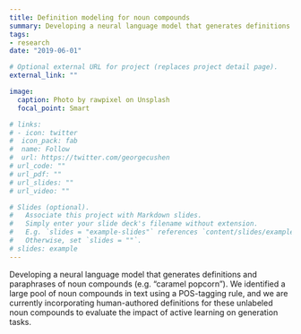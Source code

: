 ```yaml
---
title: Definition modeling for noun compounds
summary: Developing a neural language model that generates definitions and paraphrases of noun compounds (e.g. “caramel popcorn”)
tags:
- research
date: "2019-06-01"

# Optional external URL for project (replaces project detail page).
external_link: ""

image:
  caption: Photo by rawpixel on Unsplash
  focal_point: Smart

# links:
# - icon: twitter
#  icon_pack: fab
#  name: Follow
#  url: https://twitter.com/georgecushen
# url_code: ""
# url_pdf: ""
# url_slides: ""
# url_video: ""

# Slides (optional).
#   Associate this project with Markdown slides.
#   Simply enter your slide deck's filename without extension.
#   E.g. `slides = "example-slides"` references `content/slides/example-slides.md`.
#   Otherwise, set `slides = ""`.
# slides: example
---
```


Developing a neural language model that generates definitions and paraphrases of noun compounds (e.g. “caramel popcorn”). We identified a large pool of noun compounds in text using a POS-tagging rule, and we are currently incorporating human-authored definitions for these unlabeled noun compounds to evaluate the impact of active learning on generation tasks.
